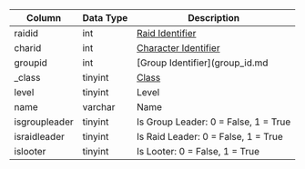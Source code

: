 | Column        | Data Type | Description                                                                    |
| ------------- | --------- | ------------------------------------------------------------------------------ |
| raidid        | int       | [Raid Identifier](raid_details.md)                                             |
| charid        | int       | [Character Identifier](character_data.md)                                      |
| groupid       | int       | [Group Identifier](group_id.md                                                 |
| _class        | tinyint   | [Class](https://eqemu.gitbook.io/server/categories/reference-lists/class-list) |
| level         | tinyint   | Level                                                                          |
| name          | varchar   | Name                                                                           |
| isgroupleader | tinyint   | Is Group Leader: 0 = False, 1 = True                                           |
| israidleader  | tinyint   | Is Raid Leader: 0 = False, 1 = True                                            |
| islooter      | tinyint   | Is Looter: 0 = False, 1 = True                                                 |